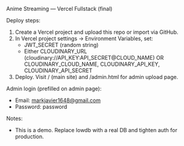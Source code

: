 Anime Streaming — Vercel Fullstack (final)

Deploy steps:
1. Create a Vercel project and upload this repo or import via GitHub.
2. In Vercel project settings -> Environment Variables, set:
   - JWT_SECRET (random string)
   - Either CLOUDINARY_URL (cloudinary://API_KEY:API_SECRET@CLOUD_NAME)
     OR CLOUDINARY_CLOUD_NAME, CLOUDINARY_API_KEY, CLOUDINARY_API_SECRET
3. Deploy. Visit / (main site) and /admin.html for admin upload page.

Admin login (prefilled on admin page):
- Email: markjavier1648@gmail.com
- Password: password

Notes:
- This is a demo. Replace lowdb with a real DB and tighten auth for production.

